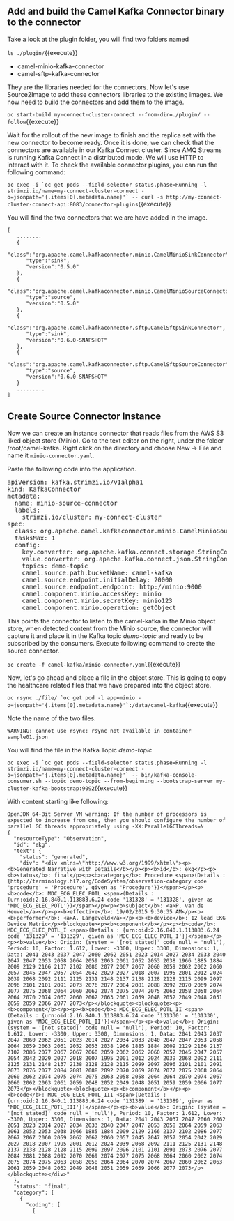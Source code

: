 
## Add and build the Camel Kafka Connector binary to the connector

Take a look at the plugin folder, you will find two folders named

``ls ./plugin/``{{execute}}

- camel-minio-kafka-connector
- camel-sftp-kafka-connector

They are the libraries needed for the connectors. Now let's use Source2Image to add these connectors libraries to the existing images. We now need to build the connectors and add them to the image.

``oc start-build my-connect-cluster-connect --from-dir=./plugin/ --follow``{{execute}}


Wait for the rollout of the new image to finish and the replica set with the new connector to become ready. Once it is done, we can check that the connectors are available in our Kafka Connect cluster. Since AMQ Streams is running Kafka Connect in a distributed mode. We will use HTTP to interact with it. To check the available connector plugins, you can run the following command:

``oc exec -i `oc get pods --field-selector status.phase=Running -l strimzi.io/name=my-connect-cluster-connect -o=jsonpath='{.items[0].metadata.name}'` -- curl -s http://my-connect-cluster-connect-api:8083/connector-plugins``{{execute}}


You will find the two connectors that we are have added in the image.

```
[
   ........
   {
      "class":"org.apache.camel.kafkaconnector.minio.CamelMinioSinkConnector",
      "type":"sink",
      "version":"0.5.0"
   },
   {
      "class":"org.apache.camel.kafkaconnector.minio.CamelMinioSourceConnector",
      "type":"source",
      "version":"0.5.0"
   },
   {
      "class":"org.apache.camel.kafkaconnector.sftp.CamelSftpSinkConnector",
      "type":"sink",
      "version":"0.6.0-SNAPSHOT"
   },
   {
      "class":"org.apache.camel.kafkaconnector.sftp.CamelSftpSourceConnector",
      "type":"source",
      "version":"0.6.0-SNAPSHOT"
   }
   .........
]
```

## Create Source Connector Instance

Now we can create an instance connector that reads files from the AWS S3 liked object store (Minio). Go to the text editor on the right, under the folder /root/camel-kafka. Right click on the directory and choose New -> File and name it `minio-connector.yaml`.

Paste the following code into the application.

<pre class="file" data-filename="minio-connector.yaml" data-target="replace">
apiVersion: kafka.strimzi.io/v1alpha1
kind: KafkaConnector
metadata:
  name: minio-source-connector
  labels:
    strimzi.io/cluster: my-connect-cluster
spec:
  class: org.apache.camel.kafkaconnector.minio.CamelMinioSourceConnector
  tasksMax: 1
  config:
    key.converter: org.apache.kafka.connect.storage.StringConverter
    value.converter: org.apache.kafka.connect.json.StringConverter
    topics: demo-topic
    camel.source.path.bucketName: camel-kafka
    camel.source.endpoint.initialDelay: 20000
    camel.source.endpoint.endpoint: http://minio:9000
    camel.component.minio.accessKey: minio
    camel.component.minio.secretKey: minio123
    camel.component.minio.operation: getObject
</pre>

This points the connector to listen to the camel-kafka in the Minio object store, when detected content from the Minio source, the connector will capture it and place it in the Kafka topic _*demo-topic*_ and ready to be subscribed by the consumers. Execute following command to create the source connector.

``oc create -f camel-kafka/minio-connector.yaml``{{execute}}

Now, let's go ahead and place a file in the object store. This is going to copy the healthcare related files that we have prepared into the object store.

``oc rsync ./file/ `oc get pod -l app=minio -o=jsonpath='{.items[0].metadata.name}'`:/data/camel-kafka``{{execute}}

Note the name of the two files.
```
WARNING: cannot use rsync: rsync not available in container
sample01.json
```
You will find the file in the Kafka Topic _*demo-topic*_

``oc exec -i `oc get pods --field-selector status.phase=Running -l strimzi.io/name=my-connect-cluster-connect -o=jsonpath='{.items[0].metadata.name}'` -- bin/kafka-console-consumer.sh --topic demo-topic --from-beginning --bootstrap-server my-cluster-kafka-bootstrap:9092``{{execute}}

With content starting like following:

```
OpenJDK 64-Bit Server VM warning: If the number of processors is expected to increase from one, then you should configure the number of parallel GC threads appropriately using -XX:ParallelGCThreads=N
{
  "resourceType": "Observation",
  "id": "ekg",
  "text": {
    "status": "generated",
    "div": "<div xmlns=\"http://www.w3.org/1999/xhtml\"><p><b>Generated Narrative with Details</b></p><p><b>id</b>: ekg</p><p><b>status</b>: final</p><p><b>category</b>: Procedure <span>(Details : {http://terminology.hl7.org/CodeSystem/observation-category code 'procedure' = 'Procedure', given as 'Procedure'})</span></p><p><b>code</b>: MDC_ECG_ELEC_POTL <span>(Details : {urn:oid:2.16.840.1.113883.6.24 code '131328' = '131328', given as 'MDC_ECG_ELEC_POTL'})</span></p><p><b>subject</b>: <a>P. van de Heuvel</a></p><p><b>effective</b>: 19/02/2015 9:30:35 AM</p><p><b>performer</b>: <a>A. Langeveld</a></p><p><b>device</b>: 12 lead EKG Device Metric</p><blockquote><p><b>component</b></p><p><b>code</b>: MDC_ECG_ELEC_POTL_I <span>(Details : {urn:oid:2.16.840.1.113883.6.24 code '131329' = '131329', given as 'MDC_ECG_ELEC_POTL_I'})</span></p><p><b>value</b>: Origin: (system = '[not stated]' code null = 'null'), Period: 10, Factor: 1.612, Lower: -3300, Upper: 3300, Dimensions: 1, Data: 2041 2043 2037 2047 2060 2062 2051 2023 2014 2027 2034 2033 2040 2047 2047 2053 2058 2064 2059 2063 2061 2052 2053 2038 1966 1885 1884 2009 2129 2166 2137 2102 2086 2077 2067 2067 2060 2059 2062 2062 2060 2057 2045 2047 2057 2054 2042 2029 2027 2018 2007 1995 2001 2012 2024 2039 2068 2092 2111 2125 2131 2148 2137 2138 2128 2128 2115 2099 2097 2096 2101 2101 2091 2073 2076 2077 2084 2081 2088 2092 2070 2069 2074 2077 2075 2068 2064 2060 2062 2074 2075 2074 2075 2063 2058 2058 2064 2064 2070 2074 2067 2060 2062 2063 2061 2059 2048 2052 2049 2048 2051 2059 2059 2066 2077 2073</p></blockquote><blockquote><p><b>component</b></p><p><b>code</b>: MDC_ECG_ELEC_POTL_II <span>(Details : {urn:oid:2.16.840.1.113883.6.24 code '131330' = '131330', given as 'MDC_ECG_ELEC_POTL_II'})</span></p><p><b>value</b>: Origin: (system = '[not stated]' code null = 'null'), Period: 10, Factor: 1.612, Lower: -3300, Upper: 3300, Dimensions: 1, Data: 2041 2043 2037 2047 2060 2062 2051 2023 2014 2027 2034 2033 2040 2047 2047 2053 2058 2064 2059 2063 2061 2052 2053 2038 1966 1885 1884 2009 2129 2166 2137 2102 2086 2077 2067 2067 2060 2059 2062 2062 2060 2057 2045 2047 2057 2054 2042 2029 2027 2018 2007 1995 2001 2012 2024 2039 2068 2092 2111 2125 2131 2148 2137 2138 2128 2128 2115 2099 2097 2096 2101 2101 2091 2073 2076 2077 2084 2081 2088 2092 2070 2069 2074 2077 2075 2068 2064 2060 2062 2074 2075 2074 2075 2063 2058 2058 2064 2064 2070 2074 2067 2060 2062 2063 2061 2059 2048 2052 2049 2048 2051 2059 2059 2066 2077 2073</p></blockquote><blockquote><p><b>component</b></p><p><b>code</b>: MDC_ECG_ELEC_POTL_III <span>(Details : {urn:oid:2.16.840.1.113883.6.24 code '131389' = '131389', given as 'MDC_ECG_ELEC_POTL_III'})</span></p><p><b>value</b>: Origin: (system = '[not stated]' code null = 'null'), Period: 10, Factor: 1.612, Lower: -3300, Upper: 3300, Dimensions: 1, Data: 2041 2043 2037 2047 2060 2062 2051 2023 2014 2027 2034 2033 2040 2047 2047 2053 2058 2064 2059 2063 2061 2052 2053 2038 1966 1885 1884 2009 2129 2166 2137 2102 2086 2077 2067 2067 2060 2059 2062 2062 2060 2057 2045 2047 2057 2054 2042 2029 2027 2018 2007 1995 2001 2012 2024 2039 2068 2092 2111 2125 2131 2148 2137 2138 2128 2128 2115 2099 2097 2096 2101 2101 2091 2073 2076 2077 2084 2081 2088 2092 2070 2069 2074 2077 2075 2068 2064 2060 2062 2074 2075 2074 2075 2063 2058 2058 2064 2064 2070 2074 2067 2060 2062 2063 2061 2059 2048 2052 2049 2048 2051 2059 2059 2066 2077 2073</p></blockquote></div>"
  },
  "status": "final",
  "category": [
    {
      "coding": [
        {

```
